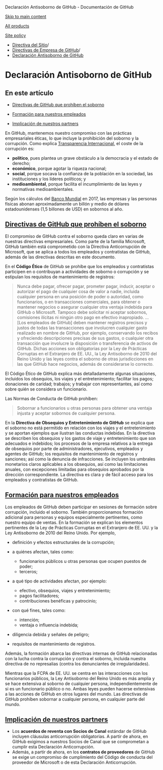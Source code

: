 Declaración Antisoborno de GitHub - Documentación de GitHub

[Skip to main content](#main-content)

[All products](/es)

[Site policy](/site-policy)

* [Directiva del Sitio](/es/site-policy)/
* [Directivas de Empresa de GitHub](/es/site-policy/github-company-policies)/
* [Declaración Antisoborno de GitHub](/es/site-policy/github-company-policies/github-anti-bribery-statement)

Declaración Antisoborno de GitHub
==========

En este artículo
----------

* [Directivas de GitHub que prohíben el soborno](#github-policies-prohibiting-bribery)

* [Formación para nuestros empleados](#training-for-our-employees)

* [Implicación de nuestros partners](#engaging-our-partners)

En GitHub, mantenemos nuestro compromiso con las prácticas empresariales éticas, lo que incluye la prohibición del soborno y la corrupción. Como explica [Transparencia Internacional](https://www.transparency.org/what-is-corruption#costs-of-corruption), el coste de la corrupción es:

* **político**, pues plantea un grave obstáculo a la democracia y el estado de derecho;
* **económico**, porque agotar la riqueza nacional;
* **social**, porque socava la confianza de la población en la sociedad, las instituciones y los líderes políticos; y
* **medioambiental**, porque facilita el incumplimiento de las leyes y normativas medioambientales.

Según los cálculos del [Banco Mundial](https://www.worldbank.org/en/topic/governance/brief/anti-corruption) en 2017, las empresas y las personas físicas abonan aproximadamente un billón y medio de dólares estadounidenses (1,5 billones de USD) en sobornos al año.

[Directivas de GitHub que prohíben el soborno](#github-policies-prohibiting-bribery)
----------

El compromiso de GitHub contra el soborno queda claro en varias de nuestras directivas empresariales. Como parte de la familia Microsoft, GitHub también está comprometido con la Directiva Anticorrupción de Microsoft, que se aplica a todos los empleados y contratistas de GitHub, además de las directivas descritas en este documento.

En el **Código Ético** de GitHub se prohíbe que los empleados y contratistas participen en o contribuyan a actividades de soborno o corrupción y se estipulan los requisitos de mantenimiento de registros:

>
>
> Nunca debe pagar, ofrecer pagar, prometer pagar, inducir, aceptar o autorizar el pago de cualquier cosa de valor a nadie, incluida cualquier persona en una posición de poder o autoridad, como funcionarios, o en transacciones comerciales, para obtener o mantener negocios o asegurar cualquier otra ventaja indebida para GitHub o Microsoft. Tampoco debe solicitar ni aceptar sobornos, comisiones ilícitas ni ningún otro pago en efectivo inapropiado. ... [Los empleados de GitHub] deben mantener registros precisos y justos de todas las transacciones que involucren cualquier gasto realizado en nombre de GitHub, por ejemplo, conservando los recibos y ofreciendo descripciones precisas de sus gastos, o cualquier otra transacción que involucre la disposición o transferencia de activos de GitHub. Dichas acciones son obligatorias por la Ley de Prácticas Corruptas en el Extranjero de EE. UU., la Ley Antisoborno de 2010 del Reino Unido y las leyes contra el soborno de otras jurisdicciones en las que GitHub hace negocios, además de considerarse lo correcto.
>
>

El Código Ético de GitHub explica más detalladamente algunas situaciones, incluidos los obsequios, los viajes y el entretenimiento; facilitar los pagos; donaciones de caridad; trabajos; y trabajar con representantes, así como sobre quién se considera un funcionario.

Las Normas de Conducta de GitHub prohíben:

>
>
> Sobornar a funcionarios u otras personas para obtener una ventaja injusta y aceptar sobornos de cualquier persona.
>
>

En la **Directiva de Obsequios y Entretenimiento de GitHub** se explica que el soborno no está permitido en relación con los viajes y el entretenimiento y se aportan ejemplos que ilustran las conductas indebidas. En la directiva se describen los obsequios y los gastos de viaje y entretenimiento que son adecuados e indebidos; los procesos de la empresa relativos a la entrega de obsequios por parte de administradores, ejecutivos, empleados y agentes de GitHub; los requisitos de mantenimiento de registros y sanciones; así como la denuncia de infracciones. Se incluyen los umbrales monetarios claros aplicables a los obsequios, así como las limitaciones anuales, con excepciones limitadas para obsequios aprobados por la dirección correspondiente. La directiva es clara y de fácil acceso para los empleados y contratistas de GitHub.

[Formación para nuestros empleados](#training-for-our-employees)
----------

Los empleados de GitHub deben participar en sesiones de formación sobre corrupción, incluido el soborno. También proporcionamos formación adicional para personas y equipos especialmente pertinentes, como nuestro equipo de ventas. En la formación se explican los elementos pertinentes de la Ley de Prácticas Corruptas en el Extranjero de EE. UU. y la Ley Antisoborno de 2010 del Reino Unido. Por ejemplo,

* definición y efectos estructurales de la corrupción;
* a quiénes afectan, tales como:
  * funcionarios públicos u otras personas que ocupen puestos de poder;
  * terceros;

* a qué tipo de actividades afectan, por ejemplo:
  * efectivo, obsequios, viajes y entretenimiento;
  * pagos facilitadores;
  * contribuciones benéficas y patrocinio;

* con qué fines, tales como:
  * intención;
  * ventaja o influencia indebida;

* diligencia debida y señales de peligro;
* requisitos de mantenimiento de registros.

Además, la formación abarca las directivas internas de GitHub relacionadas con la lucha contra la corrupción y contra el soborno, incluida nuestra directiva de no represalias (contra los denunciantes de irregularidades).

Mientras que la FCPA de EE. UU. se centra en las interacciones con los funcionarios públicos, la Ley Antisoborno del Reino Unido es más amplia y se hace extensiva al soborno de cualquier persona, independientemente de si es un funcionario público o no. Ambas leyes pueden hacerse extensivas a las acciones de GitHub en otros lugares del mundo. Las directivas de GitHub prohíben sobornar a cualquier persona, en cualquier parte del mundo.

[Implicación de nuestros partners](#engaging-our-partners)
----------

* Los **acuerdos de reventa con Socios de Canal** estándar de GitHub incluyen cláusulas anticorrupción obligatorias. A partir de ahora, en GitHub exigimos a nuestros Socios de Canal que se comprometan a cumplir esta Declaración Anticorrupción.
* Además, a partir de ahora, en los **contratos de proveedores** de GitHub se exige un compromiso de cumplimiento del Código de conducta del proveedor de Microsoft o de esta Declaración Anticorrupción.

